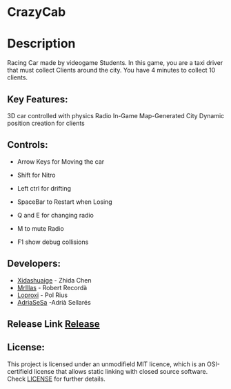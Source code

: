 # CrazyCab

# Description
Racing Car made by videogame Students. 
In this game, you are a taxi driver that must collect Clients around the city. You have 4 minutes
to collect 10 clients.

## Key Features:
3D car controlled with physics
Radio In-Game
Map-Generated City
Dynamic position creation for clients

## Controls:

- Arrow Keys for Moving the car

- Shift for Nitro

- Left ctrl for drifting

- SpaceBar to Restart when Losing

- Q and E for changing radio

- M to mute Radio

- F1 show debug collisions

## Developers:
* [Xidashuaige](https://github.com/Xidashuaige) - Zhida Chen
* [MrIllas](https://github.com/MrIllas) - Robert Recordà
* [Loproxi](https://github.com/Loproxi) - Pol Rius
* [AdriaSeSa](https://github.com/AdriaSeSa) -Adrià Sellarés

## Release Link [Release](https://github.com/Memory-Leakers/CrazyCab/releases/tag/1.0v)


## License:
This project is licensed under an unmodifield MIT licence, which is an OSI-certifield license that allows static linking with closed source software. Check [LICENSE](LICENSE) for further details.
